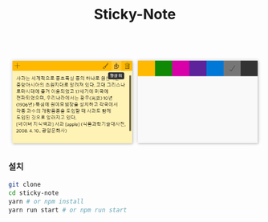 <h1 align="center">
  <br>
  <br>
  Sticky-Note
  <br>
  <br>
</h1>

<br>

<img src="screenshots/sticky-note.png" alt="sticky-note 화면-1"/>

### 설치

```bash
git clone
cd sticky-note
yarn # or npm install
yarn run start # or npm run start
```
